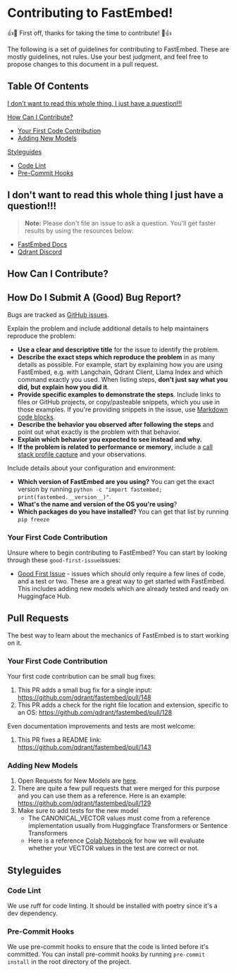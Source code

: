 # Contributing to FastEmbed!

:+1::tada: First off, thanks for taking the time to contribute! :tada::+1:

The following is a set of guidelines for contributing to FastEmbed. These are mostly guidelines, not rules. Use your best judgment, and feel free to propose changes to this document in a pull request.

## Table Of Contents

[I don't want to read this whole thing, I just have a question!!!](#i-dont-want-to-read-this-whole-thing-i-just-have-a-question)

[How Can I Contribute?](#how-can-i-contribute)
  * [Your First Code Contribution](#your-first-code-contribution)
  * [Adding New Models](#adding-new-models)

[Styleguides](#styleguides)
  * [Code Lint](#code-lint)
  * [Pre-Commit Hooks](#pre-commit-hooks)
 
## I don't want to read this whole thing I just have a question!!!

> **Note:** Please don't file an issue to ask a question. You'll get faster results by using the resources below:

* [FastEmbed Docs](https://qdrant.github.io/fastembed/)
* [Qdrant Discord](https://discord.gg/Qy6HCJK9Dc)

## How Can I Contribute?

## How Do I Submit A (Good) Bug Report?

Bugs are tracked as [GitHub issues](https://guides.github.com/features/issues/). 

Explain the problem and include additional details to help maintainers reproduce the problem:

* **Use a clear and descriptive title** for the issue to identify the problem.
* **Describe the exact steps which reproduce the problem** in as many details as possible. For example, start by explaining how you are using FastEmbed, e.g. with Langchain, Qdrant Client, Llama Index and which command exactly you used. When listing steps, **don't just say what you did, but explain how you did it**.
* **Provide specific examples to demonstrate the steps**. Include links to files or GitHub projects, or copy/pasteable snippets, which you use in those examples. If you're providing snippets in the issue, use [Markdown code blocks](https://help.github.com/articles/markdown-basics/#multiple-lines).
* **Describe the behavior you observed after following the steps** and point out what exactly is the problem with that behavior.
* **Explain which behavior you expected to see instead and why.**
* **If the problem is related to performance or memory**, include a [call stack profile capture](https://github.com/joerick/pyinstrument) and your observations. 

Include details about your configuration and environment:

* **Which version of FastEmbed are you using?** You can get the exact version by running `python -c "import fastembed; print(fastembed.__version__)"`.
* **What's the name and version of the OS you're using**?
* **Which packages do you have installed?** You can get that list by running `pip freeze`

### Your First Code Contribution

Unsure where to begin contributing to FastEmbed? You can start by looking through these `good-first-issue`issues:

* [Good First Issue](https://github.com/qdrant/fastembed/labels/good%20first%20issue) - issues which should only require a few lines of code, and a test or two. These are a great way to get started with FastEmbed. This includes adding new models which are already tested and ready on Huggingface Hub. 

## Pull Requests

The best way to learn about the mechanics of FastEmbed is to start working on it. 

### Your First Code Contribution
Your first code contribution can be small bug fixes:
1. This PR adds a small bug fix for a single input: https://github.com/qdrant/fastembed/pull/148
2. This PR adds a check for the right file location and extension, specific to an OS: https://github.com/qdrant/fastembed/pull/128

Even documentation improvements and tests are most welcome:
1. This PR fixes a README link: https://github.com/qdrant/fastembed/pull/143

### Adding New Models
1. Open Requests for New Models are [here](https://github.com/qdrant/fastembed/labels/model%20request). 
2. There are quite a few pull requests that were merged for this purpose and you can use them as a reference. Here is an example: https://github.com/qdrant/fastembed/pull/129
3. Make sure to add tests for the new model
    - The CANONICAL_VECTOR values must come from a reference implementation usually from Huggingface Transformers or Sentence Transformers
    - Here is a reference [Colab Notebook](https://colab.research.google.com/drive/1tNdV3DsiwsJzu2AXnUnoeF5av1Hp8HF1?usp=sharing) for how we will evaluate whether your VECTOR values in the test are correct or not.

## Styleguides

### Code Lint
We use ruff for code linting. It should be installed with poetry since it's a dev dependency.

### Pre-Commit Hooks
We use pre-commit hooks to ensure that the code is linted before it's committed. You can install pre-commit hooks by running `pre-commit install` in the root directory of the project.